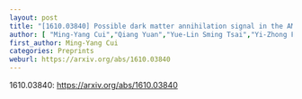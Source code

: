 ```yaml
---
layout: post
title: "[1610.03840] Possible dark matter annihilation signal in the AMS-02 antiproton data"
author: [ "Ming-Yang Cui","Qiang Yuan","Yue-Lin Sming Tsai","Yi-Zhong Fan" ]
first_author: Ming-Yang Cui
categories: Preprints
weburl: https://arxiv.org/abs/1610.03840
---
```


1610.03840: https://arxiv.org/abs/1610.03840
